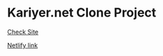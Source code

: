 # Kariyer.net Clone Project

[Check Site](https://kariyer-net-clone-bitirme.netlify.app/)

[Netlify link](https://app.netlify.com/sites/kariyer-net-clone-bitirme/overview/)


